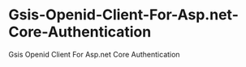 # Gsis-Openid-Client-For-Asp.net-Core-Authentication
Gsis Openid Client For Asp.net Core Authentication
